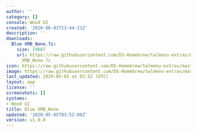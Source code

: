 ```yaml
---
author: ''
category: []
console: Wood UI
created: '2020-06-01T23:44:11Z'
description: ''
downloads:
  Blue XMB_None.7z:
    size: 19687
    url: https://raw.githubusercontent.com/DS-Homebrew/twlmenu-extras/master/_nds/TWiLightMenu/akmenu/themes/Blue
      XMB_None.7z
icon: https://raw.githubusercontent.com/DS-Homebrew/twlmenu-extras/master/unistore/icons/ak.png
image: https://raw.githubusercontent.com/DS-Homebrew/twlmenu-extras/master/unistore/icons/ak.png
last_updated: 2020-05-05 at 03:52 (UTC)
layout: app
license: ''
screenshots: []
systems:
- Wood UI
title: Blue XMB_None
updated: '2020-05-05T03:52:08Z'
version: v1.0.0
---
```

